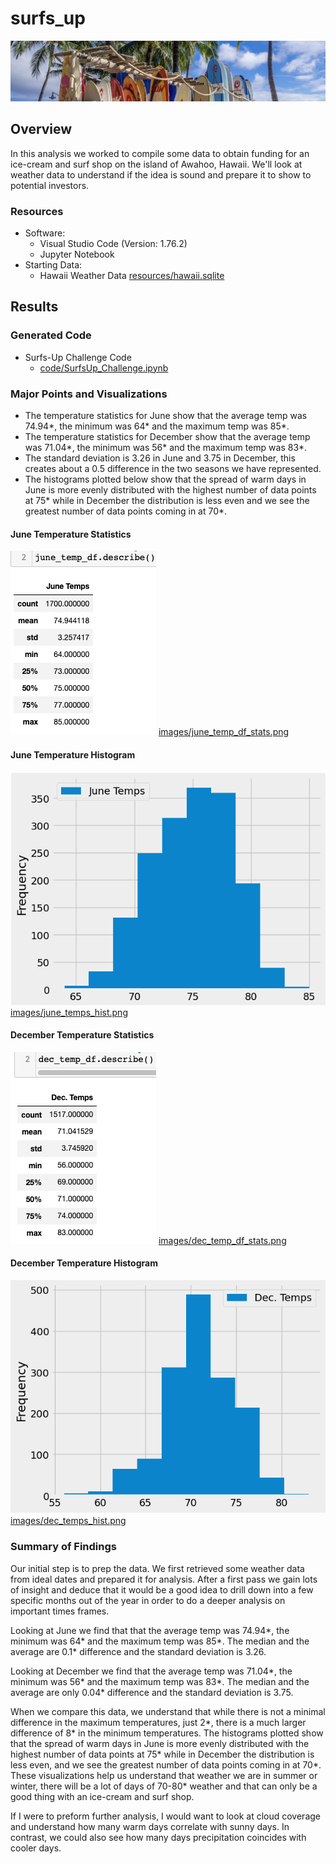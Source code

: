 # surfs_up
![images/surfboards.png](images/surfboards.png)
## Overview
In this analysis we worked to compile some data to obtain funding for an ice-cream and surf shop on the island of Awahoo, Hawaii. We'll look at weather data to understand if the idea is sound and prepare it to show to potential investors.  

### Resources

- Software:
    - Visual Studio Code (Version: 1.76.2)
    - Jupyter Notebook
- Starting Data: 
    - Hawaii Weather Data [resources/hawaii.sqlite]( resources/hawaii.sqlite)

## Results

### Generated Code 

- Surfs-Up Challenge Code
    - [code/SurfsUp_Challenge.ipynb](code/SurfsUp_Challenge.ipynb)
    
### Major Points and Visualizations

- The temperature statistics for June show that the average temp was 74.94*, the minimum was 64* and the maximum temp was 85*. 
- The temperature statistics for December show that the average temp was 71.04*, the minimum was 56* and the maximum temp was 83*. 
- The standard deviation is 3.26 in June and 3.75 in December, this creates about a 0.5 difference in the two seasons we have represented. 
- The histograms plotted below show that the spread of warm days in June is more evenly distributed with the highest number of data points at 75* while in December the distribution is less even and we see the greatest number of data points coming in at 70*. 


#### June Temperature Statistics 
![images/june_temp_df_stats.png](images/june_temp_df_stats.png)
[images/june_temp_df_stats.png](images/june_temp_df_stats.png)

#### June Temperature Histogram 
![images/june_temps_hist.png](images/june_temps_hist.png)
[images/june_temps_hist.png](images/june_temps_hist.png)

#### December Temperature Statistics 
![images/dec_temp_df_stats.png](images/dec_temp_df_stats.png)
[images/dec_temp_df_stats.png](images/dec_temp_df_stats.png)

#### December Temperature Histogram 
![images/dec_temps_hist.png](images/dec_temps_hist.png)
[images/dec_temps_hist.png](images/dec_temps_hist.png)

### Summary of Findings 

Our initial step is to prep the data. We first retrieved some weather data from ideal dates and prepared it for analysis. After a first pass we gain lots of insight and deduce that it would be a good idea to drill down into a few specific months out of the year in order to do a deeper analysis on important times frames. 

Looking at June we find that that the average temp was 74.94*, the minimum was 64* and the maximum temp was 85*.  The median and the average are 0.1* difference and the standard deviation is 3.26. 

Looking at December we find that the average temp was 71.04*, the minimum was 56* and the maximum temp was 83*.  The median and the average are only 0.04* difference and the standard deviation is 3.75.

When we compare this data, we understand that while there is not a minimal difference in the maximum temperatures, just 2*, there is a much larger difference of 8* in the minimum temperatures.  The histograms plotted show that the spread of warm days in June is more evenly distributed with the highest number of data points at 75* while in December the distribution is less even, and we see the greatest number of data points coming in at 70*.  These visualizations help us understand that weather we are in summer or winter, there will be a lot of days of 70-80* weather and that can only be a good thing with an ice-cream and surf shop. 

If I were to preform further analysis, I would want to look at cloud coverage and understand how many warm days correlate with sunny days. In contrast, we could also see how many days precipitation coincides with cooler days. 




 
